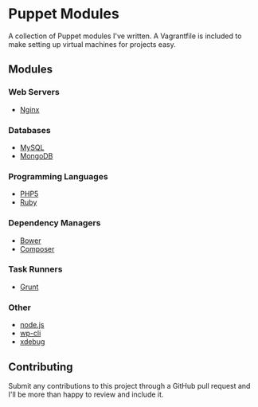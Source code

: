 # Puppet Modules

A collection of Puppet modules I've written. A Vagrantfile is included to make setting up virtual machines for projects easy.

## Modules

### Web Servers
* [Nginx](http://nginx.org/)

### Databases
* [MySQL](http://www.mysql.com/)
* [MongoDB](http://www.mongodb.org/)

### Programming Languages
* [PHP5](http://php.net/)
* [Ruby](https://www.ruby-lang.org/en/)

### Dependency Managers
* [Bower](http://bower.io/)
* [Composer](https://getcomposer.org/)

### Task Runners
* [Grunt](http://gruntjs.com/)

### Other
* [node.js](http://nodejs.org/)
* [wp-cli](http://wp-cli.org/)
* [xdebug](http://xdebug.org)

## Contributing

Submit any contributions to this project through a GitHub pull request and I'll be more than happy to review and include it.
